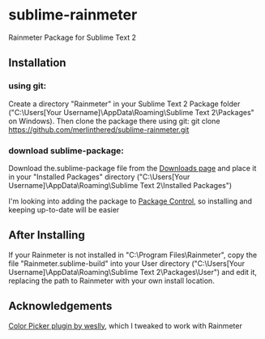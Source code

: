 sublime-rainmeter
=================
Rainmeter Package for Sublime Text 2

## Installation

### using git:
Create a directory "Rainmeter" in your Sublime Text 2 Package folder ("C:\Users\[Your Username]\AppData\Roaming\Sublime Text 2\Packages" on Windows). Then clone the package there using git: git clone https://github.com/merlinthered/sublime-rainmeter.git

### download sublime-package:
Download the.sublime-package file from the [Downloads page](https://github.com/merlinthered/sublime-rainmeter/downloads) and place it in your "Installed Packages" directory ("C:\Users\[Your Username]\AppData\Roaming\Sublime Text 2\Installed Packages")

I'm looking into adding the package to [Package Control](http://wbond.net/sublime_packages/package_control), so installing and keeping up-to-date will be easier

## After Installing

If your Rainmeter is not installed in "C:\Program Files\Rainmeter", copy the file "Rainmeter.sublime-build" into your User directory ("C:\Users\[Your Username]\AppData\Roaming\Sublime Text 2\Packages\User") and edit it, replacing the path to Rainmeter with your own install location.

## Acknowledgements
[Color Picker plugin by weslly](https://github.com/weslly/ColorPicker), which I tweaked to work with Rainmeter